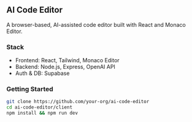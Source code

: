 ## AI Code Editor
A browser-based, AI-assisted code editor built with React and Monaco Editor.

### Stack
- Frontend: React, Tailwind, Monaco Editor
- Backend: Node.js, Express, OpenAI API
- Auth & DB: Supabase

### Getting Started
```bash
git clone https://github.com/your-org/ai-code-editor
cd ai-code-editor/client
npm install && npm run dev